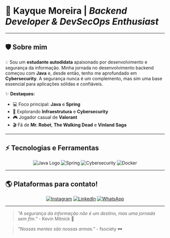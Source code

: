 # 🚀 **Kayque Moreira** | *Backend Developer & DevSecOps Enthusiast*

---

## 🛡️ Sobre mim

💡 Sou um **estudante autodidata** apaixonado por desenvolvimento e segurança da informação. Minha jornada no desenvolvimento backend começou com **Java** e, desde então, tenho me aprofundado em **Cybersecurity**. A segurança nunca é um complemento, mas sim uma base essencial para aplicações sólidas e confiáveis.

✨ **Destaques:**
- 💻 Foco principal: **Java** e **Spring**
- 🔐 Explorando **Infraestrutura** e **Cybersecurity**
- 🎮 Jogador casual de **Valorant**
- 🎬 Fã de **Mr. Robot**, **The Walking Dead** e **Vinland Saga**



---

## ⚡ Tecnologias e Ferramentas

<p align="center">
  <img src="https://img.shields.io/badge/Java-%23ED8B00.svg?style=for-the-badge&logo=openjdk&logoColor=white" alt="Java Logo">
  <img src="https://img.shields.io/badge/Spring-%236DB33F.svg?style=for-the-badge&logo=spring&logoColor=white" alt="Spring">
  <img src="https://img.shields.io/badge/Cybersecurity-%23000000.svg?style=for-the-badge&logo=hackthebox&logoColor=white" alt="Cybersecurity">
  <img src="https://img.shields.io/badge/Docker-%230db7ed.svg?style=for-the-badge&logo=docker&logoColor=white" alt="Docker">


---

## 🌎 Plataformas para contato!

<p align="center">
  <a href="#"><img src="https://img.shields.io/badge/Instagram-%23E4405F.svg?style=for-the-badge&logo=instagram&logoColor=white" alt="Instagram"></a>
  <a href="#"><img src="https://img.shields.io/badge/LinkedIn-%230077B5.svg?style=for-the-badge&logo=linkedin&logoColor=white" alt="LinkedIn"></a>
  <a href="#"><img src="https://img.shields.io/badge/WhatsApp-%25D366.svg?style=for-the-badge&logo=whatsapp&logoColor=white" alt="WhatsApp"></a>
</p>

---


> *"A segurança da informação não é um destino, mas uma jornada sem fim."* - Kevin Mitnick 🔐

> *"Nossas mentes são nossas armas."* - fsociety 🕶️
